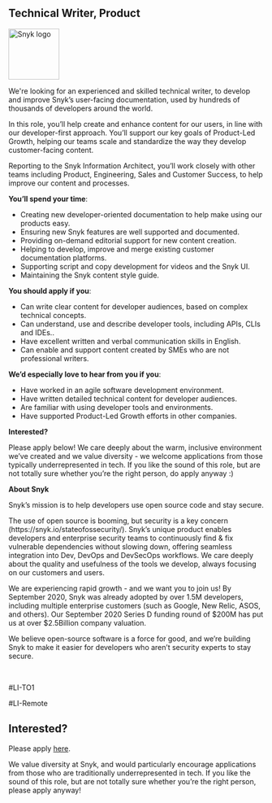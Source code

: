Technical Writer, Product
---

<img src="https://res.cloudinary.com/snyk/image/upload/v1537345894/press-kit/brand/logo-black.png" width="100" alt="Snyk logo" />

<p><span style="font-weight: 400;">We're looking for an experienced and skilled technical writer, to develop and improve Snyk’s user-facing documentation, used by hundreds of thousands of developers around the world.</span></p>
<p><span style="font-weight: 400;">In this role, you’ll help create and enhance content for our users, in line with our developer-first approach. You’ll support our key goals of Product-Led Growth, helping our teams scale and standardize the way they develop customer-facing content.</span></p>
<p><span style="font-weight: 400;">Reporting to the Snyk Information Architect, you’ll work closely with other teams including Product, Engineering, Sales and Customer Success, to help improve our content and processes.</span></p>
<p><span style="font-weight: 400;"><strong>You’ll spend your time</strong>:&nbsp;</span></p>
<ul>
<li style="font-weight: 400;"><span style="font-weight: 400;">Creating new developer-oriented documentation to help make using our products easy.</span></li>
<li style="font-weight: 400;"><span style="font-weight: 400;">Ensuring new Snyk features are well supported and documented.</span></li>
<li style="font-weight: 400;"><span style="font-weight: 400;">Providing on-demand editorial support for new content creation.</span></li>
<li style="font-weight: 400;"><span style="font-weight: 400;">Helping to develop, improve and merge existing customer documentation platforms.</span></li>
<li style="font-weight: 400;"><span style="font-weight: 400;">Supporting script and copy development for videos and the Snyk UI.</span></li>
<li style="font-weight: 400;"><span style="font-weight: 400;">Maintaining the Snyk content style guide.</span></li>
</ul>
<p><span style="font-weight: 400;"><strong>You should apply if you</strong>:</span></p>
<ul>
<li style="font-weight: 400;"><span style="font-weight: 400;">Can write clear content for developer audiences, based on complex technical concepts.</span></li>
<li style="font-weight: 400;"><span style="font-weight: 400;">Can understand, use and describe developer tools, including APIs, CLIs and IDEs.</span><span style="font-weight: 400;">.</span></li>
<li style="font-weight: 400;"><span style="font-weight: 400;">Have excellent written and verbal communication skills in English.</span></li>
<li style="font-weight: 400;"><span style="font-weight: 400;">Can enable and support content created by SMEs who are not professional writers.</span></li>
</ul>
<p><span style="font-weight: 400;"><strong>We’d especially love to hear from you if you</strong>:</span></p>
<ul>
<li style="font-weight: 400;"><span style="font-weight: 400;">Have worked in an agile software development environment.</span></li>
<li style="font-weight: 400;"><span style="font-weight: 400;">Have written detailed technical content for developer audiences.</span></li>
<li style="font-weight: 400;"><span style="font-weight: 400;">Are familiar with using developer tools and environments.</span></li>
<li style="font-weight: 400;"><span style="font-weight: 400;">Have supported Product-Led Growth efforts in other companies.</span></li>
</ul>
<p><strong>Interested?</strong></p>
<p><span style="font-weight: 400;">Please apply below! We care deeply about the warm, inclusive environment we’ve created and we value diversity - we welcome applications from those typically underrepresented in tech. If you like the sound of this role, but are not totally sure whether you’re the right person, do apply anyway :)</span></p>
<p><strong>About Snyk</strong></p>
<p><span style="font-weight: 400;">Snyk’s mission is to help developers use open source code and stay secure.</span></p>
<p><span style="font-weight: 400;">The use of open source is booming, but security is a key concern (https://snyk.io/stateofossecurity/). Snyk’s unique product enables developers and enterprise security teams to continuously find &amp; fix vulnerable dependencies without slowing down, offering seamless integration into Dev, DevOps and DevSecOps workflows. We care deeply about the quality and usefulness of the tools we develop, always focusing on our customers and users.</span></p>
<p><span style="font-weight: 400;">We are experiencing rapid growth - and we want you to join us! By September 2020, Snyk was already adopted by over 1.5M developers, including multiple enterprise customers (such as Google, New Relic, ASOS, and others). Our September 2020 Series D funding round of $200M has put us at over $2.5Billion company valuation.</span></p>
<p><span style="font-weight: 400;">We believe open-source software is a force for good, and we’re building Snyk to make it easier for developers who aren’t security experts to stay secure.</span></p>
<p>&nbsp;</p>
<p><span style="font-weight: 400;">#LI-TO1</span></p>
<p><span style="font-weight: 400;">#LI-Remote</span></p>

Interested?
---

Please apply [here](https://boards.greenhouse.io/snyk/jobs/5058728002#app).

We value diversity at Snyk, and would particularly encourage applications from those who are traditionally underrepresented in tech.
If you like the sound of this role, but are not totally sure whether you’re the right person, please apply anyway!
